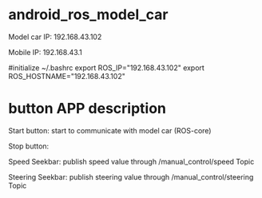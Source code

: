 # android_ros_model_car

Model car IP: 192.168.43.102

Mobile IP:    192.168.43.1

#initialize ~/.bashrc 
export ROS_IP="192.168.43.102"
export ROS_HOSTNAME="192.168.43.102"

# button APP description
Start button: start to communicate with model car (ROS-core)

Stop  button:

Speed Seekbar: publish speed value through /manual_control/speed Topic

Steering Seekbar: publish steering value through /manual_control/steering Topic
